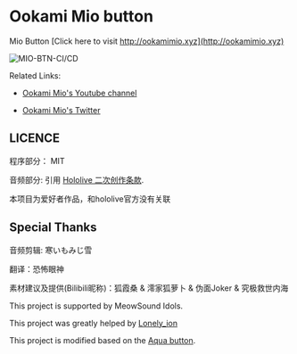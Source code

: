 # Ookami Mio button

Mio Button [Click here to visit http://ookamimio.xyz](http://ookamimio.xyz)

![MIO-BTN-CI/CD](https://github.com/MioButton/MioButton/workflows/MIO-BTN-CI/CD/badge.svg)

Related Links:

* [Ookami Mio's Youtube channel](https://www.youtube.com/channel/UCp-5t9SrOQwXMU7iIjQfARg)

* [Ookami Mio's Twitter](https://twitter.com/ookamimio)

## LICENCE

程序部分： MIT

音频部分: 引用 [Hololive 二次创作条款](https://www.hololive.tv/terms).

本项目为爱好者作品，和hololive官方没有关联

## Special Thanks

音频剪辑: 寒いもみじ雪

翻译：恐怖眼神

素材建议及提供(Bilibili昵称)：狐霞桑 & 澪家狐萝卜 & 伪面Joker & 究极救世内海

This project is supported by MeowSound Idols.

This project was greatly helped by [Lonely_ion](https://github.com/copperion)

This project is modified based on the [Aqua button](https://github.com/zyzsdy/aqua-button).
